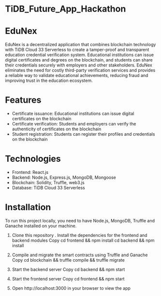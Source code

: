 # TiDB_Future_App_Hackathon

<!-- README.md -->
<!-- This file provides the documentation for the project -->

# EduNex

EduNex is a decentralized application that combines blockchain technology with TiDB Cloud 33 Serverless to create a tamper-proof and transparent education credential verification system. Educational institutions can issue digital certificates and degrees on the blockchain, and students can share their credentials securely with employers and other stakeholders. EduNex eliminates the need for costly third-party verification services and provides a reliable way to validate educational achievements, reducing fraud and improving trust in the education ecosystem.

# Features

- Certificate issuance: Educational institutions can issue digital certificates on the blockchain
- Certificate verification: Students and employers can verify the authenticity of certificates on the blockchain
- Student registration: Students can register their profiles and credentials on the blockchain

# Technologies

- Frontend: React.js
- Backend: Node.js, Express.js, MongoDB, Mongoose
- Blockchain: Solidity, Truffle, web3.js
- Database: TiDB Cloud 33 Serverless

# Installation

To run this project locally, you need to have Node.js, MongoDB, Truffle and Ganache installed on your machine.

1. Clone this repository
. Install the dependencies for the frontend and backend modules
Copy
cd frontend && npm install cd backend && npm install

3. Compile and migrate the smart contracts using Truffle and Ganache
Copy
cd blockchain && truffle compile && truffle migrate

4. Start the backend server
Copy
cd backend && npm start

5. Start the frontend server
Copy
cd frontend && npm start

6. Open http://localhost:3000 in your browser to view the app
